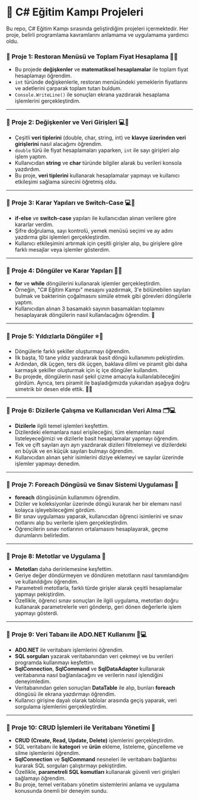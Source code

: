 # 🚀 **C# Eğitim Kampı Projeleri**

Bu repo, C# Eğitim Kampı sırasında geliştirdiğim projeleri içermektedir. Her proje, belirli programlama kavramlarını anlamama ve uygulamama yardımcı oldu.

### 📜 **Proje 1: Restoran Menüsü ve Toplam Fiyat Hesaplama 🍔💸**
- Bu projede **değişkenler** ve **matematiksel hesaplamalar** ile toplam fiyat hesaplamayı öğrendim.
- `int` türünde değişkenlerle, restoran menüsündeki yemeklerin fiyatlarını ve adetlerini çarparak toplam tutarı buldum.
- `Console.WriteLine()` ile sonuçları ekrana yazdırarak hesaplama işlemlerini gerçekleştirdim.

---

### 📜 **Proje 2: Değişkenler ve Veri Girişleri 💻📝**
- Çeşitli **veri tiplerini** (double, char, string, int) ve **klavye üzerinden veri girişlerini** nasıl alacağımı öğrendim.
- `double` türü ile fiyat hesaplamaları yaparken, `int` ile sayı girişleri alıp işlem yaptım.
- Kullanıcıdan **string** ve **char** türünde bilgiler alarak bu verileri konsola yazdırdım.
- Bu proje, **veri tiplerini** kullanarak hesaplamalar yapmayı ve kullanıcı etkileşimi sağlama sürecini öğretmiş oldu.

---

### 📜 **Proje 3: Karar Yapıları ve Switch-Case 💻🔄**
- **if-else** ve **switch-case** yapıları ile kullanıcıdan alınan verilere göre kararlar verdim.
- Şifre doğrulama, sayı kontrolü, yemek menüsü seçimi ve ay adını yazdırma gibi işlemleri gerçekleştirdim.
- Kullanıcı etkileşimini artırmak için çeşitli girişler alıp, bu girişlere göre farklı mesajlar veya işlemler gösterdim.

---

### 📜 **Proje 4: Döngüler ve Karar Yapıları 🔄🔢**
- **for** ve **while** döngülerini kullanarak işlemler gerçekleştirdim.
- Örneğin, "C# Eğitim Kampı" mesajını yazdırmak, 3'e bölünebilen sayıları bulmak ve bakterinin çoğalmasını simüle etmek gibi görevleri döngülerle yaptım.
- Kullanıcıdan alınan 3 basamaklı sayının basamakları toplamını hesaplayarak döngülerin nasıl kullanılacağını öğrendim. 🎯

---

### 📜 **Proje 5: Yıldızlarla Döngüler ⭐🔢**
- Döngülerle farklı şekiller oluşturmayı öğrendim.
- İlk başta, 10 tane yıldız yazdırarak basit döngü kullanımını pekiştirdim.
- Ardından, dik üçgen, ters dik üçgen, baklava dilimi ve piramit gibi daha karmaşık şekiller oluşturmak için iç içe döngüler kullandım.
- Bu projede, döngülerin nasıl şekil çizme amacıyla kullanılabileceğini gördüm. Ayrıca, ters piramit ile başladığımızda yukarıdan aşağıya doğru simetrik bir desen elde ettik. 🏰✨

---

### 📜 **Proje 6: Dizilerle Çalışma ve Kullanıcıdan Veri Alma 🗂️💻**
- **Dizilerle** ilgili temel işlemleri keşfettim.
- Dizilerdeki elemanlara nasıl erişileceğini, tüm elemanları nasıl listeleyeceğimizi ve dizilerle basit hesaplamalar yapmayı öğrendim.
- Tek ve çift sayıları ayrı ayrı yazdırarak dizileri filtrelemeyi ve dizilerdeki en büyük ve en küçük sayıları bulmayı öğrendim.
- Kullanıcıdan alınan şehir isimlerini diziye eklemeyi ve sayılar üzerinde işlemler yapmayı denedim.

---

### 📜 **Proje 7: Foreach Döngüsü ve Sınav Sistemi Uygulaması 📝**
- **foreach** döngüsünün kullanımını öğrendim.
- Diziler ve koleksiyonlar üzerinde döngü kurarak her bir elemanı nasıl kolayca işleyebileceğimi gördüm.
- Bir sınav uygulaması yaparak, kullanıcıdan öğrenci isimlerini ve sınav notlarını alıp bu verilerle işlem gerçekleştirdim.
- Öğrencilerin sınav notlarının ortalamasını hesaplayarak, geçme durumlarını belirledim.

---

### 📜 **Proje 8: Metotlar ve Uygulama 📝**
- **Metotları** daha derinlemesine keşfettim.
- Geriye değer döndürmeyen ve döndüren metotların nasıl tanımlandığını ve kullanıldığını öğrendim.
- Parametreli metotlarla, farklı türde girişler alarak çeşitli hesaplamalar yapmayı pekiştirdim.
- Özellikle, öğrenci sınav sonuçları ile ilgili uygulama, metotları doğru kullanarak parametrelerle veri gönderip, geri dönen değerlerle işlem yapmayı gösterdi.

---

### 📜 **Proje 9: Veri Tabanı ile ADO.NET Kullanımı 💾💻**
- **ADO.NET** ile veritabanı işlemlerini öğrendim.
- **SQL sorguları** yazarak veritabanından veri çekmeyi ve bu verileri programda kullanmayı keşfettim.
- **SqlConnection**, **SqlCommand** ve **SqlDataAdapter** kullanarak veritabanına nasıl bağlanılacağını ve verilerin nasıl işlendiğini deneyimledim.
- Veritabanından gelen sonuçları **DataTable** ile alıp, bunları **foreach** döngüsü ile ekrana yazdırmayı öğrendim.
- Kullanıcı girişine dayalı olarak tablolar arasında geçiş yaparak, veri sorgulama işlemlerini gerçekleştirdim.
  
---

### 📜 **Proje 10: CRUD İşlemleri ile Veritabanı Yönetimi 💾**
- **CRUD (Create, Read, Update, Delete)** işlemlerini gerçekleştirdim.
- SQL veritabanı ile **kategori** ve **ürün** ekleme, listeleme, güncelleme ve silme işlemlerini öğrendim.
- **SqlConnection** ve **SqlCommand** nesneleri ile veritabanı bağlantısı kurarak SQL sorguları çalıştırmayı pekiştirdim.
- Özellikle, **parametreli SQL komutları** kullanarak güvenli veri girişleri sağlamayı öğrendim.
- Bu proje, temel veritabanı yönetim sistemlerini anlama ve uygulama konusunda önemli bir deneyim sundu.
